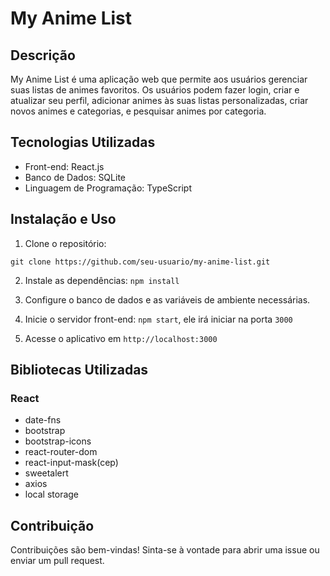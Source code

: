 # My Anime List

## Descrição
My Anime List é uma aplicação web que permite aos usuários gerenciar suas listas de animes favoritos. Os usuários podem fazer login, criar e atualizar seu perfil, adicionar animes às suas listas personalizadas, criar novos animes e categorias, e pesquisar animes por categoria.

## Tecnologias Utilizadas
- Front-end: React.js
- Banco de Dados: SQLite
- Linguagem de Programação: TypeScript

## Instalação e Uso
1. Clone o repositório:

`git clone https://github.com/seu-usuario/my-anime-list.git `

2. Instale as dependências:
`npm install`

3. Configure o banco de dados e as variáveis de ambiente necessárias.

4. Inicie o servidor front-end: `npm start`, ele irá iniciar na porta `3000`

5. Acesse o aplicativo em `http://localhost:3000`

## Bibliotecas Utilizadas

### React
- date-fns
- bootstrap
- bootstrap-icons
- react-router-dom
- react-input-mask(cep)
- sweetalert
- axios
- local storage


## Contribuição
Contribuições são bem-vindas! Sinta-se à vontade para abrir uma issue ou enviar um pull request.
